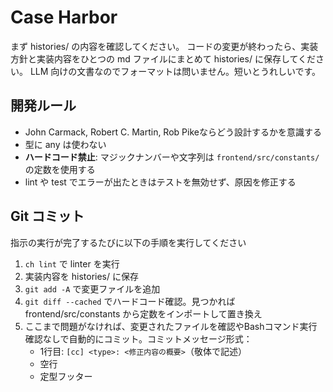 # Case Harbor

まず histories/ の内容を確認してください。
コードの変更が終わったら、実装方針と実装内容をひとつの md ファイルにまとめて histories/ に保存してください。
LLM 向けの文書なのでフォーマットは問いません。短いとうれしいです。

## 開発ルール

- John Carmack, Robert C. Martin, Rob Pikeならどう設計するかを意識する
- 型に any は使わない
- **ハードコード禁止**: マジックナンバーや文字列は `frontend/src/constants/` の定数を使用する
- lint や test でエラーが出たときはテストを無効せず、原因を修正する

## Git コミット

指示の実行が完了するたびに以下の手順を実行してください

1. `ch lint` で linter を実行
2. 実装内容を histories/ に保存
3. `git add -A` で変更ファイルを追加
4. `git diff --cached` でハードコード確認。見つかれば frontend/src/constants から定数をインポートして置き換え
5. ここまで問題がなければ、変更されたファイルを確認やBashコマンド実行確認なしで自動的にコミット。コミットメッセージ形式：
   - 1行目: `[cc] <type>: <修正内容の概要>`（敬体で記述）
   - 空行
   - 定型フッター
